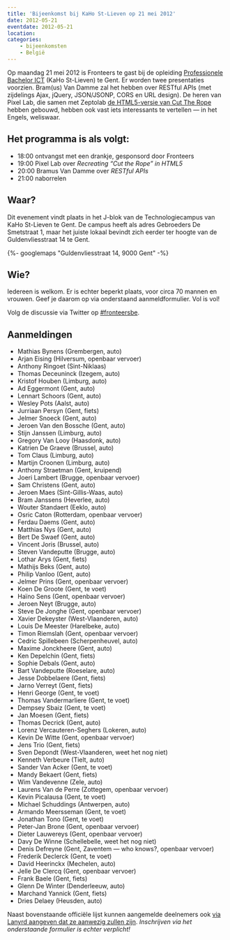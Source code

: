 ```yaml
---
title: 'Bijeenkomst bij KaHo St-Lieven op 21 mei 2012'
date: 2012-05-21
eventdate: 2012-05-21
location:
categories:
    - bijeenkomsten 
    - België
---
```


Op maandag 21 mei 2012 is Fronteers te gast bij de opleiding [Professionele Bachelor ICT](http://www.ikdoeict.be/nl/) (KaHo St-Lieven) te Gent. Er worden twee presentaties voorzien. Bram(us) Van Damme zal het hebben over RESTful APIs (met zijdelings Ajax, jQuery, JSON/JSONP, CORS en URL design). De heren van Pixel Lab, die samen met Zeptolab [de HTML5-versie van Cut The Rope](https://web.archive.org/web/20131127223442/http://www.cuttherope.ie/dev/) hebben gebouwd, hebben ook vast iets interessants te vertellen — in het Engels, weliswaar.

## Het programma is als volgt:

-   18:00 ontvangst met een drankje, gesponsord door Fronteers
-   19:00 Pixel Lab over _Recreating “Cut the Rope” in HTML5_
-   20:00 Bramus Van Damme over _RESTful APIs_
-   21:00 naborrelen

## Waar?

Dit evenement vindt plaats in het J-blok van de Technologiecampus van KaHo St-Lieven te Gent. De campus heeft als adres Gebroeders De Smetstraat 1, maar het juiste lokaal bevindt zich eerder ter hoogte van de Guldenvliesstraat 14 te Gent.

{%- googlemaps "Guldenvliesstraat 14, 9000 Gent" -%}

## Wie?

Iedereen is welkom. Er is echter beperkt plaats, voor circa 70 mannen en vrouwen. Geef je daarom op via onderstaand aanmeldformulier. Vol is vol!

Volg de discussie via Twitter op [#fronteersbe](https://twitter.com/search?q=%23fronteersbe).

## Aanmeldingen

-   Mathias Bynens (Grembergen, auto)
-   Arjan Eising (Hilversum, openbaar vervoer)
-   Anthony Ringoet (Sint-Niklaas)
-   Thomas Deceuninck (Izegem, auto)
-   Kristof Houben (Limburg, auto)
-   Ad Eggermont (Gent, auto)
-   Lennart Schoors (Gent, auto)
-   Wesley Pots (Aalst, auto)
-   Jurriaan Persyn (Gent, fiets)
-   Jelmer Snoeck (Gent, auto)
-   Jeroen Van den Bossche (Gent, auto)
-   Stijn Janssen (Limburg, auto)
-   Gregory Van Looy (Haasdonk, auto)
-   Katrien De Graeve (Brussel, auto)
-   Tom Claus (Limburg, auto)
-   Martijn Croonen (Limburg, auto)
-   Anthony Straetman (Gent, kruipend)
-   Joeri Lambert (Brugge, openbaar vervoer)
-   Sam Christens (Gent, auto)
-   Jeroen Maes (Sint-Gillis-Waas, auto)
-   Bram Janssens (Heverlee, auto)
-   Wouter Standaert (Eeklo, auto)
-   Osric Caton (Rotterdam, openbaar vervoer)
-   Ferdau Daems (Gent, auto)
-   Matthias Nys (Gent, auto)
-   Bert De Swaef (Gent, auto)
-   Vincent Joris (Brussel, auto)
-   Steven Vandeputte (Brugge, auto)
-   Lothar Arys (Gent, fiets)
-   Mathijs Beks (Gent, auto)
-   Philip Vanloo (Gent, auto)
-   Jelmer Prins (Gent, openbaar vervoer)
-   Koen De Groote (Gent, te voet)
-   Haïno Sens (Gent, openbaar vervoer)
-   Jeroen Neyt (Brugge, auto)
-   Steve De Jonghe (Gent, openbaar vervoer)
-   Xavier Dekeyster (West-Vlaanderen, auto)
-   Louis De Meester (Harelbeke, auto)
-   Timon Riemslah (Gent, openbaar vervoer)
-   Cedric Spillebeen (Scherpenheuvel, auto)
-   Maxime Jonckheere (Gent, auto)
-   Ken Depelchin (Gent, fiets)
-   Sophie Debals (Gent, auto)
-   Bart Vandeputte (Roeselare, auto)
-   Jesse Dobbelaere (Gent, fiets)
-   Jarno Verreyt (Gent, fiets)
-   Henri George (Gent, te voet)
-   Thomas Vandermarliere (Gent, te voet)
-   Dempsey Sbaiz (Gent, te voet)
-   Jan Moesen (Gent, fiets)
-   Thomas Decrick (Gent, auto)
-   Lorenz Vercauteren-Seghers (Lokeren, auto)
-   Kevin De Witte (Gent, openbaar vervoer)
-   Jens Trio (Gent, fiets)
-   Sven Depondt (West-Vlaanderen, weet het nog niet)
-   Kenneth Verbeure (Tielt, auto)
-   Sander Van Acker (Gent, te voet)
-   Mandy Bekaert (Gent, fiets)
-   Wim Vandevenne (Zele, auto)
-   Laurens Van de Perre (Zottegem, openbaar vervoer)
-   Kevin Picalausa (Gent, te voet)
-   Michael Schuddings (Antwerpen, auto)
-   Armando Meersseman (Gent, te voet)
-   Jonathan Tono (Gent, te voet)
-   Peter-Jan Brone (Gent, openbaar vervoer)
-   Dieter Lauwereys (Gent, openbaar vervoer)
-   Davy De Winne (Schellebelle, weet het nog niet)
-   Denis Defreyne (Gent, Zaventem — who knows?, openbaar vervoer)
-   Frederik Declerck (Gent, te voet)
-   David Heerinckx (Mechelen, auto)
-   Jelle De Clercq (Gent, openbaar vervoer)
-   Frank Baele (Gent, fiets)
-   Glenn De Winter (Denderleeuw, auto)
-   Marchand Yannick (Gent, fiets)
-   Dries Delaey (Heusden, auto)

Naast bovenstaande officiële lijst kunnen aangemelde deelnemers ook [via Lanyrd aangeven dat ze aanwezig zullen zijn](https://web.archive.org/web/20171002053735/http://lanyrd.com/2012/fronteersbe-kahosl/). _Inschrijven via het onderstaande formulier is echter verplicht!_
